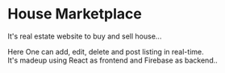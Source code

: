 # House Marketplace 

It's real estate website to buy and sell house... 
<br />

Here One can add, edit, delete and post listing in real-time.  
It's madeup using React as frontend and Firebase as backend..
